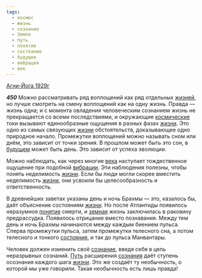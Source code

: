 ```yaml
---
tags:
  - космос
  - жизнь
  - сознание
  - Земля
  - путь
  - понятие
  - состояние
  - будущее
  - вибрация
  - век
---
```


[Агни-Йога 1929г](/agni/1929)

___450___
Можно рассматривать ряд воплощений как ряд отдельных [жизней](/tag/#жизнь), но лучше смотреть на смену воплощений как на одну жизнь. Правда — жизнь одна; и с момента овладения человеческим сознанием жизнь не прекращается со всеми последствиями, и окружающие [космические](/tag/#космос) токи вызывают единообразные ощущения в разных фазах [жизни](/tag/#жизнь). Это одно из самых связующих [жизни](/tag/#жизнь) обстоятельств, доказывающее одно природное начало. Промежутки воплощений можно называть сном или днём, это зависит от точки зрения. В прошлом может быть это сон, в [будущем](/tag/#будущее) может быть день. Это зависит от успеха эволюции.   

Можно наблюдать, как через многие [века](/tag/#[век](/tag/#век)) наступает тождественное ощущение при подобной [вибрации](/tag/#вибрация). Эти наблюдения полезны, чтобы понять неделимость [жизни](/tag/#жизнь). Если бы люди могли скорее вместить неделимость [жизни](/tag/#жизнь), они усвоили бы целесообразность и ответственность.   

В древнейших заветах указаны день и ночь Брахмы — это, казалось бы, даёт объяснение состояниям [жизни](/tag/#жизнь). Но после Атлантиды появилось неразумное [понятие](/tag/#понятие) смерти, и [земная](/tag/#Земля) жизнь заключилась в раковину предрассудка. Появилось отрицание вместо познавания. Между тем день и ночь Брахмы начинаются между каждым биением пульса. Сперва промежутки пульса, затем промежутки телесного сна, а потом телесного и тонкого [состояния](/tag/#состояние), и так до пульса Манвантары.   

Человек должен изменить своё [сознание](/tag/#сознание), введя себя в цепь неразрывных сознаний. [Путь](/tag/#путь) расширения [сознания](/tag/#сознание) даёт ступень осознания каждого шага [жизни](/tag/#жизнь). Это же создаёт ту необычность, о которой мы уже говорили. Такая необычность есть лишь правда!